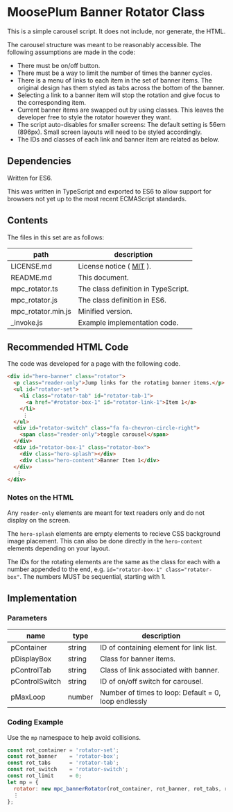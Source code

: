 # MoosePlum Banner Rotator Class

This is a simple carousel script. It does not include, nor generate, the HTML.

The carousel structure was meant to be reasonably accessible. The following assumptions are made in the code:

  - There must be on/off button.
  - There must be a way to limit the number of times the banner cycles.
  - There is a menu of links to each item in the set of banner items. The original design has them styled as tabs across the bottom of the banner.
  - Selecting a link to a banner item will stop the rotation and give focus to the corresponding item.
  - Current banner items are swapped out by using classes. This leaves the developer free to style the rotator however they want.
  - The script auto-disables for smaller screens: The default setting is 56em (896px). Small screen layouts will need to be styled accordingly.
  - The IDs and classes of each link and banner item are related as below.

## Dependencies

Written for ES6.

This was written in TypeScript and exported to ES6 to allow support for browsers not yet up to the most recent ECMAScript standards.

## Contents

The files in this set are as follows:

| path                | description
| ------------        | ------------
| LICENSE.md          | License notice ( [MIT](https://mit-license.org) ).
| README.md           | This document.
| mpc_rotator.ts      | The class definition in TypeScript.
| mpc_rotator.js      | The class definition in ES6.
| mpc_rotator.min.js  | Minified version.
| _invoke.js          | Example implementation code.

## Recommended HTML Code

The code was developed for a page with the following code.

```html
<div id="hero-banner" class="rotator">
  <p class="reader-only">Jump links for the rotating banner items.</p>
  <ul id="rotator-set">
    <li class="rotator-tab" id="rotator-tab-1">
      <a href="#rotator-box-1" id="rotator-link-1">Item 1</a>
    </li>
     ⋮
  </ul>
  <div id="rotator-switch" class="fa fa-chevron-circle-right">
    <span class="reader-only">toggle carousel</span>
  </div>
  <div id="rotator-box-1" class="rotator-box">
    <div class="hero-splash"></div>
    <div class="hero-content">Banner Item 1</div>
  </div>
   ⋮
</div>
```
### Notes on the HTML

Any `reader-only` elements are meant for text readers only and do not display on the screen.

The `hero-splash` elements are empty elements to recieve CSS background image placement. This can also be done directly in the `hero-content` elements depending on your layout.

The IDs for the rotating elements are the same as the class for each with a number appended to the end, e.g. `id="rotator-box-1" class="rotator-box"`. The numbers MUST be sequential, starting with 1.

## Implementation

### Parameters

| name              | type              | description
| ------------      | ------------      | ------------
| pContainer        | string            | ID of containing element for link list.
| pDisplayBox       | string            | Class for banner items.
| pControlTab       | string            | Class of link associated with banner.
| pControlSwitch    | string            | ID of on/off switch for carousel.
| pMaxLoop          | number            | Number of times to loop: Default = 0, loop endlessly

### Coding Example

Use the `mp` namespace to help avoid collisions.

```js
const rot_container = 'rotator-set';
const rot_banner    = 'rotator-box';
const rot_tabs      = 'rotator-tab';
const rot_switch    = 'rotator-switch';
const rot_limit     = 0;
let mp = {
  rotator: new mpc_bannerRotator(rot_container, rot_banner, rot_tabs, rot_switch, rot_limit),
  ⋮
};

```
